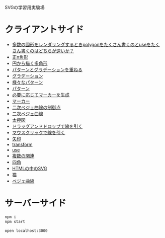 SVGの学習用実験場

# クライアントサイド

- [多数の図形をレンダリングするときpolygonをたくさん書くのとuseをたくさん書くのはどちらが速いか？](polygon-vs-use.html)
- [正n角形](nangle.html)
- [円から描く多角形](polygon_from_circle.html)
- [パターンとグラデーションを重ねる](pattern_and_gradient.html)
- [グラデーション](gradient.html)
- [様々なパターン](various-patterns.html)
- [パターン](pattern.html)
- [必要に応じてマーカーを生成](gerenate-marker.html)
- [マーカー](marker.html)
- [二次ベジェ曲線の制御点](control-point-of-quadratic-bezier.html)
- [二次ベジェ曲線](quadratic-bezier.html)
- [太極図](tai-chi.html)
- [ドラッグアンドドロップで線を引く](drag-relation.html)
- [マウスクリックで線を引く](render-relation.html)
- [矢印](arrow.html)
- [transform](transform.html)
- [use](use.html)
- [複数の関連](multi-relations.html)
- [四角](draw-square.html)
- [HTMLの中のSVG](svg-in-html.html)
- [猫](cat.html)
- [ベジェ曲線](draw-bezier.html)

# サーバーサイド

```sh
npm i
npm start
```

`open localhost:3000`